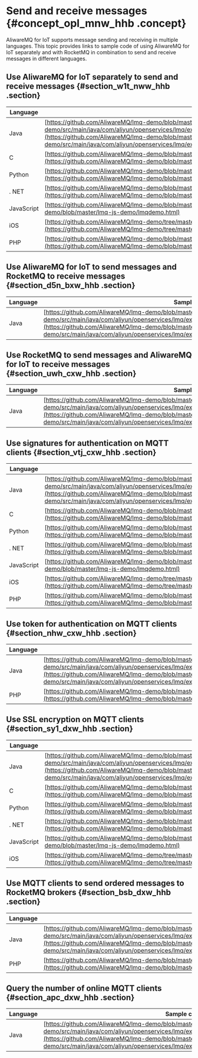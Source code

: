 # Send and receive messages {#concept_opl_mnw_hhb .concept}

AliwareMQ for IoT supports message sending and receiving in multiple languages. This topic provides links to sample code of using AliwareMQ for IoT separately and with RocketMQ in combination to send and receive messages in different languages.

## Use AliwareMQ for IoT separately to send and receive messages {#section_w1t_nww_hhb .section}

|Language|Sample code|
|--------|-----------|
|Java|[https://github.com/AliwareMQ/lmq-demo/blob/master/lmq-java-demo/src/main/java/com/aliyun/openservices/lmq/example/demo/MQ4IoTSendMessageToMQ4IoTUseSignatureMode.java](https://github.com/AliwareMQ/lmq-demo/blob/master/lmq-java-demo/src/main/java/com/aliyun/openservices/lmq/example/demo/MQ4IoTSendMessageToMQ4IoTUseSignatureMode.java)|
|C|[https://github.com/AliwareMQ/lmq-demo/blob/master/lmq-c-demo/src/c/mqttDemo.c](https://github.com/AliwareMQ/lmq-demo/blob/master/lmq-c-demo/src/c/mqttDemo.c)|
|Python|[https://github.com/AliwareMQ/lmq-demo/blob/master/lmq-python-demo/MQTTSendMessage2MQTT.py](https://github.com/AliwareMQ/lmq-demo/blob/master/lmq-python-demo/MQTTSendMessage2MQTT.py)|
|. NET|[https://github.com/AliwareMQ/lmq-demo/blob/master/lmq-DoNet-demo/MQTTDemo.cs](https://github.com/AliwareMQ/lmq-demo/blob/master/lmq-DoNet-demo/MQTTDemo.cs)|
|JavaScript|[https://github.com/AliwareMQ/lmq-demo/blob/master/lmq-js-demo/lmqdemo.html](https://github.com/AliwareMQ/lmq-demo/blob/master/lmq-js-demo/lmqdemo.html)|
|iOS|[https://github.com/AliwareMQ/lmq-demo/tree/master/lmq-ios-demo/MQTTChatDemo](https://github.com/AliwareMQ/lmq-demo/tree/master/lmq-ios-demo/MQTTChatDemo)|
|PHP|[https://github.com/AliwareMQ/lmq-demo/blob/master/lmq-php-demo/MQTTSendMessageToMQTT.php](https://github.com/AliwareMQ/lmq-demo/blob/master/lmq-php-demo/MQTTSendMessageToMQTT.php)|

## Use AliwareMQ for IoT to send messages and RocketMQ to receive messages {#section_d5n_bxw_hhb .section}

|Language|Sample code|
|--------|-----------|
|Java|[https://github.com/AliwareMQ/lmq-demo/blob/master/lmq-java-demo/src/main/java/com/aliyun/openservices/lmq/example/demo/MQ4IoTSendMessageToRocketMQ.java](https://github.com/AliwareMQ/lmq-demo/blob/master/lmq-java-demo/src/main/java/com/aliyun/openservices/lmq/example/demo/MQ4IoTSendMessageToRocketMQ.java)|

## Use RocketMQ to send messages and AliwareMQ for IoT to receive messages {#section_uwh_cxw_hhb .section}

|Language|Sample code|
|--------|-----------|
|Java|[https://github.com/AliwareMQ/lmq-demo/blob/master/lmq-java-demo/src/main/java/com/aliyun/openservices/lmq/example/demo/RocketMQSendMessageToMQ4IoT.java](https://github.com/AliwareMQ/lmq-demo/blob/master/lmq-java-demo/src/main/java/com/aliyun/openservices/lmq/example/demo/RocketMQSendMessageToMQ4IoT.java)|

## Use signatures for authentication on MQTT clients {#section_vtj_cxw_hhb .section}

|Language|Sample code|
|--------|-----------|
|Java|[https://github.com/AliwareMQ/lmq-demo/blob/master/lmq-java-demo/src/main/java/com/aliyun/openservices/lmq/example/demo/MQ4IoTSendMessageToMQ4IoTUseSignatureMode.java](https://github.com/AliwareMQ/lmq-demo/blob/master/lmq-java-demo/src/main/java/com/aliyun/openservices/lmq/example/demo/MQ4IoTSendMessageToMQ4IoTUseSignatureMode.java)|
|C|[https://github.com/AliwareMQ/lmq-demo/blob/master/lmq-c-demo/src/c/mqttDemo.c](https://github.com/AliwareMQ/lmq-demo/blob/master/lmq-c-demo/src/c/mqttDemo.c)|
|Python|[https://github.com/AliwareMQ/lmq-demo/blob/master/lmq-python-demo/MQTTSendMessage2MQTT.py](https://github.com/AliwareMQ/lmq-demo/blob/master/lmq-python-demo/MQTTSendMessage2MQTT.py)|
|. NET|[https://github.com/AliwareMQ/lmq-demo/blob/master/lmq-DoNet-demo/MQTTDemo.cs](https://github.com/AliwareMQ/lmq-demo/blob/master/lmq-DoNet-demo/MQTTDemo.cs)|
|JavaScript|[https://github.com/AliwareMQ/lmq-demo/blob/master/lmq-js-demo/lmqdemo.html](https://github.com/AliwareMQ/lmq-demo/blob/master/lmq-js-demo/lmqdemo.html)|
|iOS|[https://github.com/AliwareMQ/lmq-demo/tree/master/lmq-ios-demo/MQTTChatDemo](https://github.com/AliwareMQ/lmq-demo/tree/master/lmq-ios-demo/MQTTChatDemo)|
|PHP|[https://github.com/AliwareMQ/lmq-demo/blob/master/lmq-php-demo/MQTTConnectUseSignatureMode.php](https://github.com/AliwareMQ/lmq-demo/blob/master/lmq-php-demo/MQTTConnectUseSignatureMode.php)|

## Use token for authentication on MQTT clients {#section_nhw_cxw_hhb .section}

|Language|Sample code|
|--------|-----------|
|Java|[https://github.com/AliwareMQ/lmq-demo/blob/master/lmq-java-demo/src/main/java/com/aliyun/openservices/lmq/example/demo/MQ4IoTSendMessageToMQ4IoTUseTokenMode.java](https://github.com/AliwareMQ/lmq-demo/blob/master/lmq-java-demo/src/main/java/com/aliyun/openservices/lmq/example/demo/MQ4IoTSendMessageToMQ4IoTUseTokenMode.java)|
|PHP|[https://github.com/AliwareMQ/lmq-demo/blob/master/lmq-php-demo/MQTTConnectUseTokenMode.php](https://github.com/AliwareMQ/lmq-demo/blob/master/lmq-php-demo/MQTTConnectUseTokenMode.php)|

## Use SSL encryption on MQTT clients {#section_sy1_dxw_hhb .section}

|Language|Sample code|
|--------|-----------|
|Java|[https://github.com/AliwareMQ/lmq-demo/blob/master/lmq-java-demo/src/main/java/com/aliyun/openservices/lmq/example/demo/MQ4IoTSendMessageToMQ4IoTUseSignatureMode.java](https://github.com/AliwareMQ/lmq-demo/blob/master/lmq-java-demo/src/main/java/com/aliyun/openservices/lmq/example/demo/MQ4IoTSendMessageToMQ4IoTUseSignatureMode.java)|
|C|[https://github.com/AliwareMQ/lmq-demo/blob/master/lmq-c-demo/src/c/mqttDemo.c](https://github.com/AliwareMQ/lmq-demo/blob/master/lmq-c-demo/src/c/mqttDemo.c)|
|Python|[https://github.com/AliwareMQ/lmq-demo/blob/master/lmq-python-demo/MQTTSendMessage2MQTT.py](https://github.com/AliwareMQ/lmq-demo/blob/master/lmq-python-demo/MQTTSendMessage2MQTT.py)|
|. NET|[https://github.com/AliwareMQ/lmq-demo/blob/master/lmq-DoNet-demo/MQTTDemo.cs](https://github.com/AliwareMQ/lmq-demo/blob/master/lmq-DoNet-demo/MQTTDemo.cs)|
|JavaScript|[https://github.com/AliwareMQ/lmq-demo/blob/master/lmq-js-demo/lmqdemo.html](https://github.com/AliwareMQ/lmq-demo/blob/master/lmq-js-demo/lmqdemo.html)|
|iOS|[https://github.com/AliwareMQ/lmq-demo/tree/master/lmq-ios-demo/MQTTChatDemo](https://github.com/AliwareMQ/lmq-demo/tree/master/lmq-ios-demo/MQTTChatDemo)|

## Use MQTT clients to send ordered messages to RocketMQ brokers {#section_bsb_dxw_hhb .section}

|Language|Sample code|
|--------|-----------|
|Java|[https://github.com/AliwareMQ/lmq-demo/blob/master/lmq-java-demo/src/main/java/com/aliyun/openservices/lmq/example/demo/MQ4IoTSendMessageToMQ4IoTUseSignatureMode.java](https://github.com/AliwareMQ/lmq-demo/blob/master/lmq-java-demo/src/main/java/com/aliyun/openservices/lmq/example/demo/MQ4IoTSendMessageToMQ4IoTUseSignatureMode.java)|
|PHP|[https://github.com/AliwareMQ/lmq-demo/blob/master/lmq-php-demo/MQTTSendOrderMessage.php](https://github.com/AliwareMQ/lmq-demo/blob/master/lmq-php-demo/MQTTSendOrderMessage.php)|

## Query the number of online MQTT clients {#section_apc_dxw_hhb .section}

|Language|Sample code|
|--------|-----------|
|Java|[https://github.com/AliwareMQ/lmq-demo/blob/master/lmq-java-demo/src/main/java/com/aliyun/openservices/lmq/example/demo/QueryOnlineClientNumDemo.java](https://github.com/AliwareMQ/lmq-demo/blob/master/lmq-java-demo/src/main/java/com/aliyun/openservices/lmq/example/demo/QueryOnlineClientNumDemo.java)|


